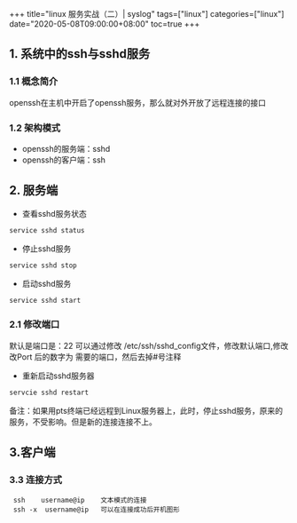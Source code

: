 +++
title="linux 服务实战（二）| syslog"
tags=["linux"]
categories=["linux"]
date="2020-05-08T09:00:00+08:00"
toc=true
+++

## 1. 系统中的ssh与sshd服务
### 1.1 概念简介  
openssh在主机中开启了openssh服务，那么就对外开放了远程连接的接口
### 1.2 架构模式
- openssh的服务端：sshd
- openssh的客户端：ssh
## 2. 服务端
-  查看sshd服务状态   
```sh
service sshd status
```
- 停止sshd服务
```sh
service sshd stop
```
- 启动sshd服务
```sh
service sshd start
```
### 2.1 修改端口
默认是端口是：22 
可以通过修改 /etc/ssh/sshd_config文件，修改默认端口,修改改Port 后的数字为 需要的端口，然后去掉#号注释

- 重新启动sshd服务器
```sh
servcie sshd restart
```
备注：如果用pts终端已经远程到Linux服务器上，此时，停止sshd服务，原来的服务，不受影响。但是新的连接连接不上。

## 3.客户端
### 3.3 连接方式
```
 ssh    username@ip    文本模式的连接
 ssh -x  username@ip   可以在连接成功后开机图形
``` 